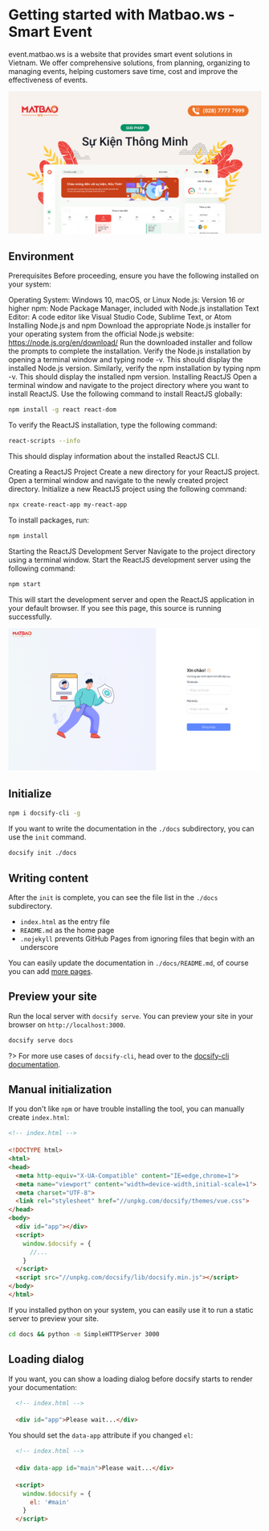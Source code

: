 # Getting started with Matbao.ws - Smart Event

event.matbao.ws is a website that provides smart event solutions in Vietnam. We offer comprehensive solutions, from planning, organizing to managing events, helping customers save time, cost and improve the effectiveness of events.

![MatBao Welcome](/assets/images/bg-ws.png)

## Environment

Prerequisites
Before proceeding, ensure you have the following installed on your system:

Operating System: Windows 10, macOS, or Linux
Node.js: Version 16 or higher
npm: Node Package Manager, included with Node.js installation
Text Editor: A code editor like Visual Studio Code, Sublime Text, or Atom
Installing Node.js and npm
Download the appropriate Node.js installer for your operating system from the official Node.js website: https://node.js.org/en/download/
Run the downloaded installer and follow the prompts to complete the installation.
Verify the Node.js installation by opening a terminal window and typing node -v. This should display the installed Node.js version.
Similarly, verify the npm installation by typing npm -v. This should display the installed npm version.
Installing ReactJS
Open a terminal window and navigate to the project directory where you want to install ReactJS.
Use the following command to install ReactJS globally:

```bash
npm install -g react react-dom
```

To verify the ReactJS installation, type the following command:

```bash
react-scripts --info
```


This should display information about the installed ReactJS CLI.

Creating a ReactJS Project
Create a new directory for your ReactJS project.
Open a terminal window and navigate to the newly created project directory.
Initialize a new ReactJS project using the following command:

```bash
npx create-react-app my-react-app
```


To install packages, run:

```bash
npm install
```

Starting the ReactJS Development Server
Navigate to the project directory using a terminal window.
Start the ReactJS development server using the following command:

```bash
npm start
```

This will start the development server and open the ReactJS application in your default browser.
If you see this page, this source is running successfully.

![MatBao Login Page](/assets/images/login.png)

## Initialize

```bash
npm i docsify-cli -g
```

If you want to write the documentation in the `./docs` subdirectory, you can use the `init` command.

```bash
docsify init ./docs
```

## Writing content

After the `init` is complete, you can see the file list in the `./docs` subdirectory.

- `index.html` as the entry file
- `README.md` as the home page
- `.nojekyll` prevents GitHub Pages from ignoring files that begin with an underscore

You can easily update the documentation in `./docs/README.md`, of course you can add [more pages](more-pages.md).

## Preview your site

Run the local server with `docsify serve`. You can preview your site in your browser on `http://localhost:3000`.

```bash
docsify serve docs
```

?> For more use cases of `docsify-cli`, head over to the [docsify-cli documentation](https://github.com/docsifyjs/docsify-cli).

## Manual initialization

If you don't like `npm` or have trouble installing the tool, you can manually create `index.html`:

```html
<!-- index.html -->

<!DOCTYPE html>
<html>
<head>
  <meta http-equiv="X-UA-Compatible" content="IE=edge,chrome=1">
  <meta name="viewport" content="width=device-width,initial-scale=1">
  <meta charset="UTF-8">
  <link rel="stylesheet" href="//unpkg.com/docsify/themes/vue.css">
</head>
<body>
  <div id="app"></div>
  <script>
    window.$docsify = {
      //...
    }
  </script>
  <script src="//unpkg.com/docsify/lib/docsify.min.js"></script>
</body>
</html>
```

If you installed python on your system, you can easily use it to run a static server to preview your site.

```bash
cd docs && python -m SimpleHTTPServer 3000
```

## Loading dialog

If you want, you can show a loading dialog before docsify starts to render your documentation:

```html
  <!-- index.html -->

  <div id="app">Please wait...</div>
```

You should set the `data-app` attribute if you changed `el`:

```html
  <!-- index.html -->

  <div data-app id="main">Please wait...</div>

  <script>
    window.$docsify = {
      el: '#main'
    }
  </script>
```
